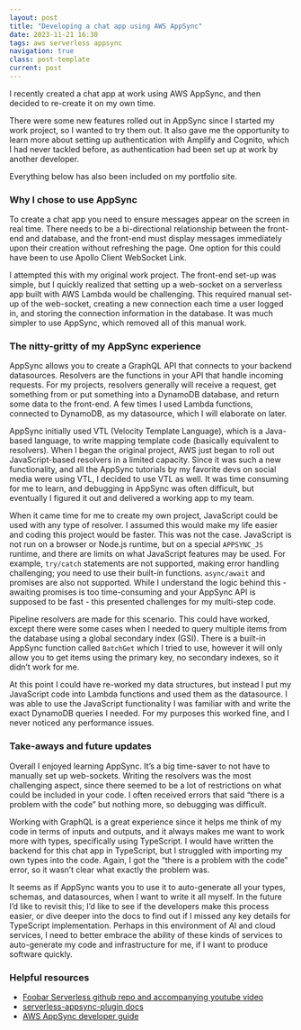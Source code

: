 ```yaml
---
layout: post
title: "Developing a chat app using AWS AppSync"
date: 2023-11-21 16:30
tags: aws serverless appsync
navigation: true
class: post-template
current: post
---
```


I recently created a chat app at work using AWS AppSync, and then decided to re-create it on my own time.

There were some new features rolled out in AppSync since I started my work project, so I wanted to try them out. It also gave me the opportunity to learn more about setting up authentication with Amplify and Cognito, which I had never tackled before, as authentication had been set up at work by another developer.

Everything below has also been included on my portfolio site.

### Why I chose to use AppSync

To create a chat app you need to ensure messages appear on the screen in real time. There needs to be a bi-directional relationship between the front-end and database, and the front-end must display messages immediately upon their creation without refreshing the page. One option for this could have been to use Apollo Client WebSocket Link.

I attempted this with my original work project. The front-end set-up was simple, but I quickly realized that setting up a web-socket on a serverless app built with AWS Lambda would be challenging. This required manual set-up of the web-socket, creating a new connection each time a user logged in, and storing the connection information in the database. It was much simpler to use AppSync, which removed all of this manual work.

### The nitty-gritty of my AppSync experience

AppSync allows you to create a GraphQL API that connects to your backend datasources. Resolvers are the functions in your API that handle incoming requests. For my projects, resolvers generally will receive a request, get something from or put something into a DynamoDB database, and return some data to the front-end. A few times I used Lambda functions, connected to DynamoDB, as my datasource, which I will elaborate on later.

AppSync initially used VTL (Velocity Template Language), which is a Java-based language, to write mapping template code (basically equivalent to resolvers). When I began the original project, AWS just began to roll out JavaScript-based resolvers in a limited capacity. Since it was such a new functionality, and all the AppSync tutorials by my favorite devs on social media were using VTL, I decided to use VTL as well. It was time consuming for me to learn, and debugging in AppSync was often difficult, but eventually I figured it out and delivered a working app to my team.

When it came time for me to create my own project, JavaScript could be used with any type of resolver. I assumed this would make my life easier and coding this project would be faster. This was not the case. JavaScript is not run on a browser or Node.js runtime, but on a special `APPSYNC_JS` runtime, and there are limits on what JavaScript features may be used. For example, `try/catch` statements are not supported, making error handling challenging; you need to use their built-in functions. `async/await` and promises are also not supported. While I understand the logic behind this - awaiting promises is too time-consuming and your AppSync API is supposed to be fast - this presented challenges for my multi-step code.

Pipeline resolvers are made for this scenario. This could have worked, except there were some cases when I needed to query multiple items from the database using a global secondary index (GSI). There is a built-in AppSync function called `BatchGet` which I tried to use, however it will only allow you to get items using the primary key, no secondary indexes, so it didn’t work for me.

At this point I could have re-worked my data structures, but instead I put my JavaScript code into Lambda functions and used them as the datasource. I was able to use the JavaScript functionality I was familiar with and write the exact DynamoDB queries I needed. For my purposes this worked fine, and I never noticed any performance issues.

### Take-aways and future updates

Overall I enjoyed learning AppSync. It’s a big time-saver to not have to manually set up web-sockets. Writing the resolvers was the most challenging aspect, since there seemed to be a lot of restrictions on what could be included in your code. I often received errors that said “there is a problem with the code” but nothing more, so debugging was difficult.

Working with GraphQL is a great experience since it helps me think of my code in terms of inputs and outputs, and it always makes me want to work more with types, specifically using TypeScript. I would have written the backend for this chat app in TypeScript, but I struggled with importing my own types into the code. Again, I got the “there is a problem with the code” error, so it wasn’t clear what exactly the problem was.

It seems as if AppSync wants you to use it to auto-generate all your types, schemas, and datasources, when I want to write it all myself. In the future I’d like to revisit this; I’d like to see if the developers make this process easier, or dive deeper into the docs to find out if I missed any key details for TypeScript implementation. Perhaps in this environment of AI and cloud services, I need to better embrace the ability of these kinds of services to auto-generate my code and infrastructure for me, if I want to produce software quickly.

### Helpful resources

- [Foobar Serverless github repo and accompanying youtube video](https://github.com/mavi888/web-client-appsync-test/tree/master)
- [serverless-appsync-plugin docs](https://github.com/sid88in/serverless-appsync-plugin/tree/master/doc)
- [AWS AppSync developer guide](https://docs.aws.amazon.com/appsync/latest/devguide/what-is-appsync.html)
